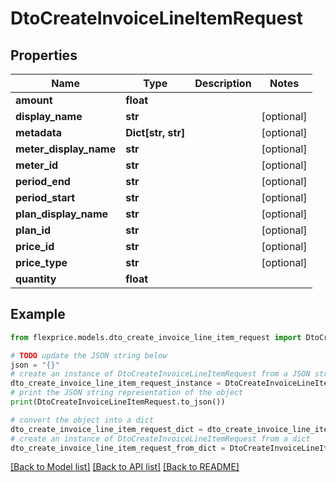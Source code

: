 # DtoCreateInvoiceLineItemRequest


## Properties

Name | Type | Description | Notes
------------ | ------------- | ------------- | -------------
**amount** | **float** |  | 
**display_name** | **str** |  | [optional] 
**metadata** | **Dict[str, str]** |  | [optional] 
**meter_display_name** | **str** |  | [optional] 
**meter_id** | **str** |  | [optional] 
**period_end** | **str** |  | [optional] 
**period_start** | **str** |  | [optional] 
**plan_display_name** | **str** |  | [optional] 
**plan_id** | **str** |  | [optional] 
**price_id** | **str** |  | [optional] 
**price_type** | **str** |  | [optional] 
**quantity** | **float** |  | 

## Example

```python
from flexprice.models.dto_create_invoice_line_item_request import DtoCreateInvoiceLineItemRequest

# TODO update the JSON string below
json = "{}"
# create an instance of DtoCreateInvoiceLineItemRequest from a JSON string
dto_create_invoice_line_item_request_instance = DtoCreateInvoiceLineItemRequest.from_json(json)
# print the JSON string representation of the object
print(DtoCreateInvoiceLineItemRequest.to_json())

# convert the object into a dict
dto_create_invoice_line_item_request_dict = dto_create_invoice_line_item_request_instance.to_dict()
# create an instance of DtoCreateInvoiceLineItemRequest from a dict
dto_create_invoice_line_item_request_from_dict = DtoCreateInvoiceLineItemRequest.from_dict(dto_create_invoice_line_item_request_dict)
```
[[Back to Model list]](../README.md#documentation-for-models) [[Back to API list]](../README.md#documentation-for-api-endpoints) [[Back to README]](../README.md)


